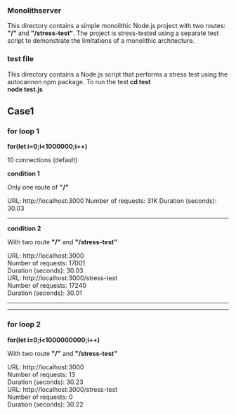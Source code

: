 ### Monolithserver
This directory contains a simple monolithic Node.js project with two routes: **"/"** and **"/stress-test"**. The project is stress-tested using a separate test script to demonstrate the limitations of a monolithic architecture.




### test file

This directory contains a Node.js script that performs a stress test using the autocannon npm package.
To run the test
    **cd test**  
    **node test.js**  


## Case1

### for loop 1

**for(let i=0;i<1000000;i++)**

10 connections (default)


**condition 1**

Only one route of **"/"**

URL: http://localhost:3000
Number of requests:  31K
Duration (seconds): 30.03

_________________________

**condition 2**

With two route **"/"** and **"/stress-test"**

URL: http://localhost:3000  
Number of requests:  17001  
Duration (seconds): 30.03  
URL: http://localhost:3000/stress-test  
Number of requests:  17240  
Duration (seconds): 30.01  

_________________________________
_________________________________

### for loop 2
**for(let i=0;i<1000000000;i++)**

With two route **"/"** and **"/stress-test"**  

URL: http://localhost:3000  
Number of requests:  13  
Duration (seconds): 30.23  
URL: http://localhost:3000/stress-test  
Number of requests:  0  
Duration (seconds): 30.22  
